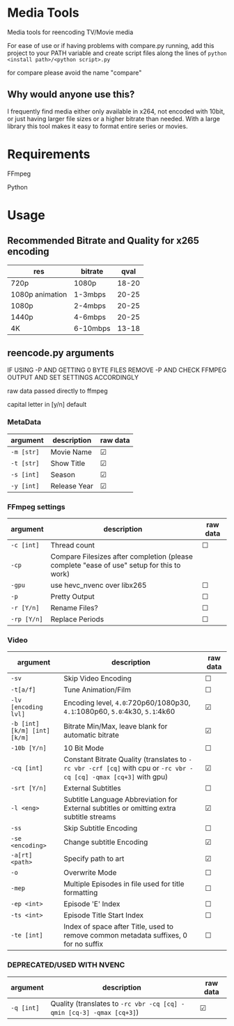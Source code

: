 # Media Tools

 Media tools for reencoding TV/Movie media
 
 For ease of use or if having problems with compare.py running, add this project to your PATH variable and create script files along the lines of `python <install path>/<python script>.py`
 
 for compare please avoid the name "compare"

## Why would anyone use this?
 I frequently find media either only available in x264, not encoded with 10bit, or just having larger file sizes or a higher bitrate than needed. With a large library this tool makes it easy to format entire series or movies.

# Requirements

 FFmpeg
 
 Python

# Usage

## Recommended Bitrate and Quality for x265 encoding

| res             | bitrate  | qval  |
| --------------- | -------- | ----- |
| 720p            | 1080p    | 18-20 |
| 1080p animation | 1-3mbps  | 20-25 |
| 1080p           | 2-4mbps  | 20-25 |
| 1440p           | 4-6mbps  | 20-25 |
| 4K              | 6-10mbps | 13-18 |

## reencode.py arguments

IF USING -P AND GETTING 0 BYTE FILES REMOVE -P AND CHECK FFMPEG OUTPUT AND SET SETTINGS ACCORDINGLY

raw data passed directly to ffmpeg

capital letter in \[y/n\] default

### MetaData


| argument   | description  | raw data |
| ---------- | ------------ | -------- |
| `-m [str]` | Movie Name   | &#9745;  |
| `-t [str]` | Show Title   | &#9745;  |
| `-s [int]` | Season       | &#9745;  |
| `-y [int]` | Release Year | &#9745;  |

### FFmpeg settings

| argument    | description                                                                               | raw data |
| ----------- | ----------------------------------------------------------------------------------------- | -------- |
| `-c [int]`  | Thread count                                                                              | &#9744;  |
| `-cp`       | Compare Filesizes after completion (please complete "ease of use" setup for this to work) |
| `-gpu`      | use hevc_nvenc over libx265                                                               | &#9744;  |
| `-p`        | Pretty Output                                                                             | &#9744;  |
| `-r [Y/n]`  | Rename Files?                                                                             | &#9744;  |
| `-rp [Y/n]` | Replace Periods                                                                           | &#9744;  |

### Video

| argument                   | description                                                                                                       | raw data |
| -------------------------- | ----------------------------------------------------------------------------------------------------------------- | -------- |
| `-sv`                      | Skip Video Encoding                                                                                               | &#9744;  |
| `-t[a/f]`                  | Tune Animation/Film                                                                                               | &#9744;  |
| `-lv [encoding lvl]`       | Encoding level, `4.0`:720p60/1080p30, `4.1`:1080p60, `5.0`:4k30, `5.1`:4k60                                       | &#9745;  |
| `-b [int][k/m] [int][k/m]` | Bitrate Min/Max, leave blank for automatic bitrate                                                                | &#9745;  |
| `-10b [Y/n]`               | 10 Bit Mode                                                                                                       | &#9744;  |
| `-cq [int]`                | Constant Bitrate Quality (translates to `-rc vbr -crf [cq]` with cpu or `-rc vbr -cq [cq] -qmax [cq+3]` with gpu) | &#9745;  |
| `-srt [Y/n]`               | External Subtitles                                                                                                | &#9744;  |
| `-l <eng>`                 | Subtitle Language Abbreviation for External subtitles or omitting extra subtitle streams                          | &#9745;  |
| `-ss`                      | Skip Subtitle Encoding                                                                                            | &#9744;  |
| `-se <encoding>`           | Change subtitle Encoding                                                                                          | &#9745;  |
| `-a[rt] <path>`            | Specify path to art                                                                                               | &#9745;  |
| `-o`                       | Overwrite Mode                                                                                                    | &#9744;  |
| `-mep`                     | Multiple Episodes in file used for title formatting                                                               | &#9744;  |
| `-ep <int>`                | Episode \'E\' Index                                                                                               | &#9744;  |
| `-ts <int>`                | Episode Title Start Index                                                                                         | &#9744;  |
| `-te [int]`                | Index of space after Title, used to remove common metadata suffixes, 0 for no suffix                              | &#9744;  |

### DEPRECATED/USED WITH NVENC

| argument   | description                                                          | raw data |
| ---------- | -------------------------------------------------------------------- | -------- |
| `-q [int]` | Quality (translates to `-rc vbr -cq [cq] -qmin [cq-3] -qmax [cq+3]`) | &#9745;  |
